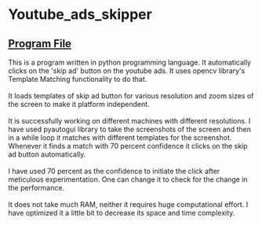 # Youtube_ads_skipper
<h2><a href="https://github.com/RishavMishraRM/Youtube_ads_skipper/blob/main/prod.py">Program File</a></h2>
<a href="https://github.com/1993jayant/youtube_adskipper/blob/master/README.md"></a>
This is a program written in python programming language. It automatically clicks on the 'skip ad' button on the youtube ads. It uses opencv library's Template Matching functionality to do that.<br><br>
It loads templates of skip ad button for various resolution and zoom sizes of the screen to make it platform independent.<br><br>
It is successfully working on different machines with different resolutions.
I have used pyautogui library to take the screenshots of the screen and then in a while loop it matches with different templates for the screenshot. Whenever it finds a match with 70 percent confidence it clicks on the skip ad button automatically.<br><br>
I have used 70 percent as the confidence to initiate the click after meticulous experimentation. One can change it to check for the change in the performance.
<br><br>
It does not take much RAM, neither it requires huge computational effort. I have optimized it a little bit to decrease its space and time complexity.<br><br>
